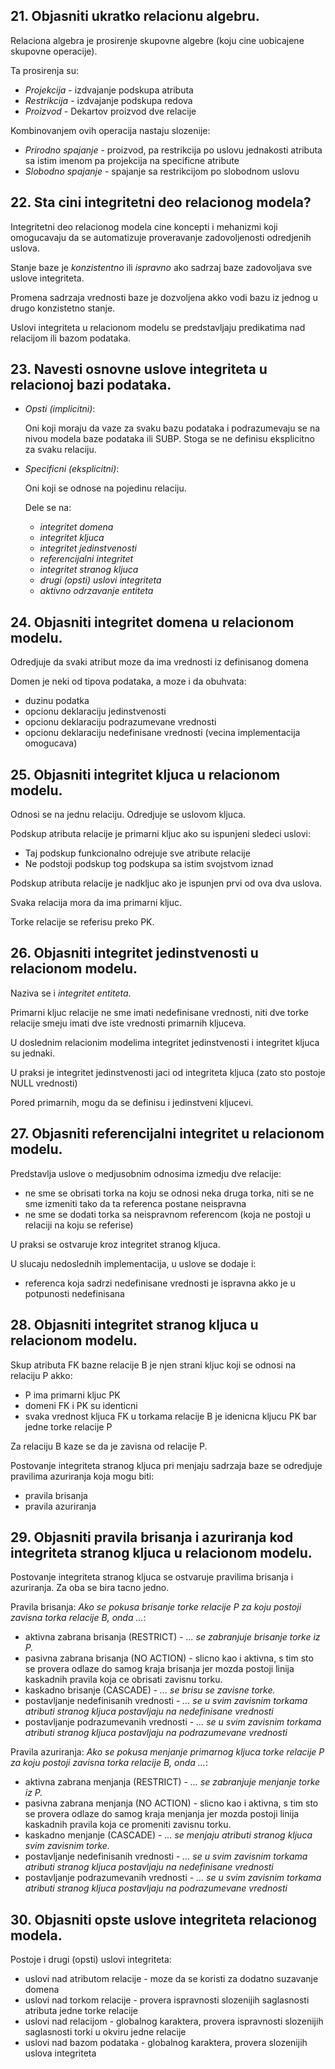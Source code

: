 ## 21. Objasniti ukratko relacionu algebru.

Relaciona algebra je prosirenje skupovne algebre (koju cine uobicajene skupovne operacije).

Ta prosirenja su:
- *Projekcija* - izdvajanje podskupa atributa
- *Restrikcija* - izdvajanje podskupa redova
- *Proizvod* - Dekartov proizvod dve relacije

Kombinovanjem ovih operacija nastaju slozenije:
- *Prirodno spajanje* - proizvod, pa restrikcija po uslovu jednakosti atributa sa istim imenom pa projekcija na specificne atribute
- *Slobodno spajanje* - spajanje sa restrikcijom po slobodnom uslovu

## 22. Sta cini integritetni deo relacionog modela?

Integritetni deo relacionog modela cine koncepti i mehanizmi koji omogucavaju da se automatizuje proveravanje zadovoljenosti odredjenih uslova.

Stanje baze je *konzistentno* ili *ispravno* ako sadrzaj baze zadovoljava sve uslove integriteta.

Promena sadrzaja vrednosti baze je dozvoljena akko vodi bazu iz jednog u drugo konzistetno stanje.

Uslovi integriteta u relacionom modelu se predstavljaju predikatima nad relacijom ili bazom podataka.

## 23. Navesti osnovne uslove integriteta u relacionoj bazi podataka.

- *Opsti (implicitni)*:

    Oni koji moraju da vaze za svaku bazu podataka i podrazumevaju se na nivou modela baze podataka ili SUBP. Stoga se ne definisu eksplicitno za svaku relaciju.

- *Specificni (eksplicitni)*:

    Oni koji se odnose na pojedinu relaciju.

    Dele se na:
    - *integritet domena*
    - *integritet kljuca*
    - *integritet jedinstvenosti*
    - *referencijalni integritet*
    - *integritet stranog kljuca*
    - *drugi (opsti) uslovi integriteta*
    - *aktivno odrzavanje entiteta*

## 24. Objasniti integritet domena u relacionom modelu.

Odredjuje da svaki atribut moze da ima vrednosti iz definisanog domena

Domen je neki od tipova podataka, a moze i da obuhvata:
- duzinu podatka
- opcionu deklaraciju jedinstvenosti
- opcionu deklaraciju podrazumevane vrednosti
- opcionu deklaraciju nedefinisane vrednosti (vecina implementacija omogucava)

## 25. Objasniti integritet kljuca u relacionom modelu.

Odnosi se na jednu relaciju. Odredjuje se uslovom kljuca.

Podskup atributa relacije je primarni kljuc ako su ispunjeni sledeci uslovi:
- Taj podskup funkcionalno odrejuje sve atribute relacije
- Ne podstoji podskup tog podskupa sa istim svojstvom iznad

Podskup atributa relacije je nadkljuc ako je ispunjen prvi od ova dva uslova.

Svaka relacija mora da ima primarni kljuc.

Torke relacije se referisu preko PK.

## 26. Objasniti integritet jedinstvenosti u relacionom modelu.

Naziva se i *integritet entiteta*.

Primarni kljuc relacije ne sme imati nedefinisane vrednosti, niti dve torke relacije smeju imati dve iste vrednosti primarnih kljuceva.

U doslednim relacionim modelima integritet jedinstvenosti i integritet kljuca su jednaki.

U praksi je integritet jedinstvenosti jaci od integriteta kljuca (zato sto postoje NULL vrednosti)

Pored primarnih, mogu da se definisu i jedinstveni kljucevi.

## 27. Objasniti referencijalni integritet u  relacionom modelu.

Predstavlja uslove o medjusobnim odnosima izmedju dve relacije:
- ne sme se obrisati torka na koju se odnosi neka druga torka, niti se ne sme izmeniti tako da ta referenca postane neispravna
- ne sme se dodati torka sa neispravnom referencom (koja ne postoji u relaciji na koju se referise)

U praksi se ostvaruje kroz integritet stranog kljuca.

U slucaju nedoslednih implementacija, u uslove se dodaje i:
- referenca koja sadrzi nedefinisane vrednosti je ispravna akko je u potpunosti nedefinisana

## 28. Objasniti integritet stranog kljuca u relacionom modelu.

Skup atributa FK bazne relacije B je njen strani kljuc koji se odnosi na relaciju P akko:
- P ima primarni kljuc PK
- domeni FK i PK su identicni
- svaka vrednost kljuca FK u torkama relacije B je idenicna kljucu PK bar jedne torke relacije P

Za relaciju B kaze se da je zavisna od relacije P.

Postovanje integriteta stranog kljuca pri menjaju sadrzaja baze se odredjuje pravilima azuriranja koja mogu biti:
- pravila brisanja
- pravila azuriranja

## 29. Objasniti pravila brisanja i azuriranja kod integriteta stranog kljuca u relacionom modelu.

Postovanje integriteta stranog kljuca se ostvaruje pravilima brisanja i azuriranja. Za oba se bira tacno jedno.

Pravila brisanja: *Ako se pokusa brisanje torke relacije P za koju postoji zavisna torka relacije B, onda ...*:
- aktivna zabrana brisanja (RESTRICT) - *... se zabranjuje brisanje torke iz P.*
- pasivna zabrana brisanja (NO ACTION) - slicno kao i aktivna, s tim sto se provera odlaze do samog kraja brisanja jer mozda postoji linija kaskadnih pravila koja ce obrisati zavisnu torku.
- kaskadno brisanje (CASCADE) - *... se brisu se zavisne torke.*
- postavljanje nedefinisanih vrednosti - *... se u svim zavisnim torkama atributi stranog kljuca postavljaju na nedefinisane vrednosti*
- postavljanje podrazumevanih vrednosti - *... se u svim zavisnim torkama atributi stranog kljuca postavljaju na podrazumevane vrednosti*

Pravila azuriranja: *Ako se pokusa menjanje primarnog kljuca torke relacije P za koju postoji zavisna torka relacije B, onda ...*:
- aktivna zabrana menjanja (RESTRICT) - *... se zabranjuje menjanje torke iz P.*
- pasivna zabrana menjanja (NO ACTION) - slicno kao i aktivna, s tim sto se provera odlaze do samog kraja menjanja jer mozda postoji linija kaskadnih pravila koja ce promeniti zavisnu torku.
- kaskadno menjanje (CASCADE) - *... se menjaju atributi stranog kljuca svim zavisnim torke.*
- postavljanje nedefinisanih vrednosti - *... se u svim zavisnim torkama atributi stranog kljuca postavljaju na nedefinisane vrednosti*
- postavljanje podrazumevanih vrednosti - *... se u svim zavisnim torkama atributi stranog kljuca postavljaju na podrazumevane vrednosti*

## 30. Objasniti opste uslove integriteta relacionog modela.

Postoje i drugi (opsti) uslovi integriteta:
- uslovi nad atributom relacije - moze da se koristi za dodatno suzavanje domena
- uslovi nad torkom relacije - provera ispravnosti slozenijih saglasnosti atributa jedne torke relacije
- uslovi nad relacijom - globalnog karaktera, provera ispravnosti slozenijih saglasnosti torki u okviru jedne relacije
- uslovi nad bazom podataka - globalnog karaktera, provera slozenijih uslova integriteta
